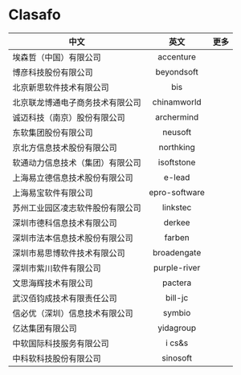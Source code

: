 # Clasafo

中文|英文|更多
---|:--:|---:
埃森哲（中国）有限公司|accenture|
博彦科技股份有限公司|beyondsoft|
北京新思软件技术有限公司|bis|
北京联龙博通电子商务技术有限公司|chinamworld|
诚迈科技（南京）股份有限公司|archermind|
东软集团股份有限公司|neusoft|
京北方信息技术股份有限公司|northking|
软通动力信息技术（集团）有限公司|isoftstone|
上海易立德信息技术股份有限公司|e-lead|
上海易宝软件有限公司|epro-software|
苏州工业园区凌志软件股份有限公司|linkstec|
深圳市德科信息技术有限公司|derkee|
深圳市法本信息技术股份有限公司|farben|
深圳市易思博软件技术有限公司|broadengate|
深圳市紫川软件有限公司|purple-river|
文思海辉技术有限公司|pactera|
武汉佰钧成技术有限责任公司|bill-jc|
信必优（深圳）信息技术有限公司|symbio|
亿达集团有限公司|yidagroup|
中软国际科技服务有限公司|i cs&s|
中科软科技股份有限公司|sinosoft|
